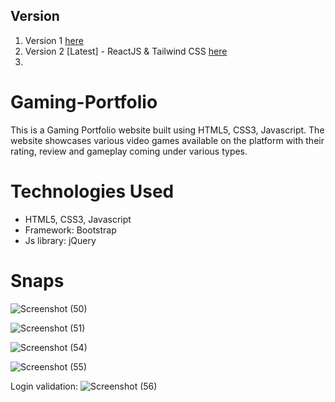 ## Version
1. Version 1 [here](https://github.com/manojsiddoji/Gaming-Portfolio)
2. Version 2 [Latest] - ReactJS & Tailwind CSS [here]()
3. 
# Gaming-Portfolio

This is a Gaming Portfolio website built using HTML5, CSS3, Javascript. The website showcases various video games available on the platform with their rating, review and gameplay coming under various types. 

# Technologies Used
- HTML5, CSS3, Javascript
- Framework: Bootstrap
- Js library: jQuery

# Snaps

![Screenshot (50)](https://github.com/manojsiddoji/Gaming-Portfolio/assets/140048527/b879fc49-b0c8-44aa-881c-cdbb6508e9f2)

![Screenshot (51)](https://github.com/manojsiddoji/Gaming-Portfolio/assets/140048527/fd806d26-f932-4854-88f0-96fbf16ac698)


![Screenshot (54)](https://github.com/manojsiddoji/Gaming-Portfolio/assets/140048527/47569afe-c44e-405a-8f52-570107ae53f1)


![Screenshot (55)](https://github.com/manojsiddoji/Gaming-Portfolio/assets/140048527/342657d7-f19d-4c1e-b1ac-4623b3813c7e)

Login validation:
![Screenshot (56)](https://github.com/manojsiddoji/Gaming-Portfolio/assets/140048527/a4e6207c-c914-4a51-b9f5-7b0dc40226bc)
